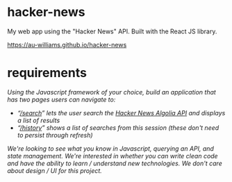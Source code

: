 # hacker-news

My web app using the "Hacker News" API. Built with the React JS library.

https://au-williams.github.io/hacker-news

# requirements

*Using the Javascript framework of your choice, build an application that has two pages users can navigate to:*
- *“[/search](https://au-williams.github.io/hacker-news/#/search)” lets the user search the [Hacker News Algolia API](https://hn.algolia.com/api) and displays a list of results*
- *“[/history](https://au-williams.github.io/hacker-news/#/history)” shows a list of searches from this session (these don't need to persist through refresh)*

*We're looking to see what you know in Javascript, querying an API, and state management. We're interested in whether you can write clean code and have the ability to learn / understand new technologies. We don't care about design / UI for this project.*

